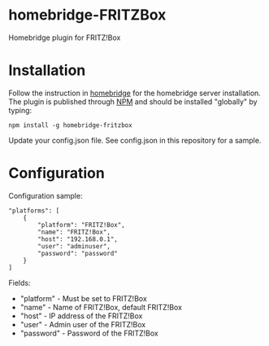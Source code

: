 # homebridge-FRITZBox
Homebridge plugin for FRITZ!Box

# Installation
Follow the instruction in [homebridge](https://www.npmjs.com/package/homebridge) for the homebridge server installation.
The plugin is published through [NPM](https://www.npmjs.com/package/homebridge-fritzbox) and should be installed "globally" by typing:
```
npm install -g homebridge-fritzbox
```
Update your config.json file. See config.json in this repository for a sample.

# Configuration

Configuration sample:
```
"platforms": [
    {
        "platform": "FRITZ!Box",
        "name": "FRITZ!Box",
        "host": "192.168.0.1",
        "user": "adminuser",
        "password": "password"
    }
]
```
Fields: 
* "platform" - Must be set to FRITZ!Box
* "name" - Name of FRITZ!Box, default FRITZ!Box
* "host" - IP address of the FRITZ!Box
* "user" - Admin user of the FRITZ!Box
* "password" - Password of the FRITZ!Box